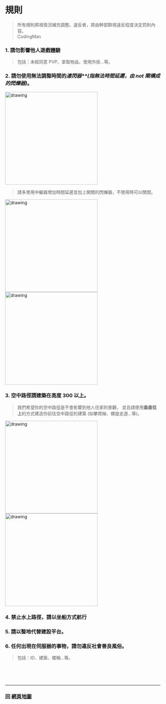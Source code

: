 # 規則

>所有規則將視情況補充調整。違反者，將由幹部群視違反程度決定罰則內容。  
>CodingMan

### 1. 請勿影響他人遊戲體驗
>包括：未經同意 PVP、拿取物品、使用外掛…等。

### 2. 請勿使用無法調整時間的*連閃器**(指無法時間延遲，由 not 閘構成的閃爍器)*。  
   <img src="https://raw.githubusercontent.com/rock-mc/rock-mc.github.io/master/images/BuildRule01.gif" alt="drawing" width="300" style="vertical-align:middle"/>  

>請多使用中繼器增加時間延遲並加上開關的閃爍器，不使用時可以關閉。
<img src="https://raw.githubusercontent.com/rock-mc/rock-mc.github.io/master/images/BuildRule02.gif" alt="drawing" width="300" style="vertical-align:middle"/>  
<img src="https://raw.githubusercontent.com/rock-mc/rock-mc.github.io/master/images/BuildRule03.gif" alt="drawing" width="300" style="vertical-align:middle"/>  

### 3. 空中路徑請建築在高度 300 以上。
>我們希望你的空中路徑是不會影響到他人住家的景觀，
>並且請使用**垂直往上**的方式建造你前往空中路徑的建築
>(如攀爬梯、螺旋走道…等)。  
<img src="https://raw.githubusercontent.com/rock-mc/rock-mc.github.io/master/images/BuildRule04.png" alt="drawing" width="300" style="vertical-align:middle"/>
<img src="https://raw.githubusercontent.com/rock-mc/rock-mc.github.io/master/images/BuildRule05.png" alt="drawing" width="300" style="vertical-align:middle"/>  

### 4. 禁止水上路徑，請以坐船方式航行

### 5. 請以整地代替建設平台。

### 6. 任何出現在伺服器的事物，請勿違反社會善良風俗。
>包括：ID、建築、暱稱…等。
<br>
<br>
<br>

------

### 回 [網頁地圖](https://rock-mc.github.io/sitemap/)  
